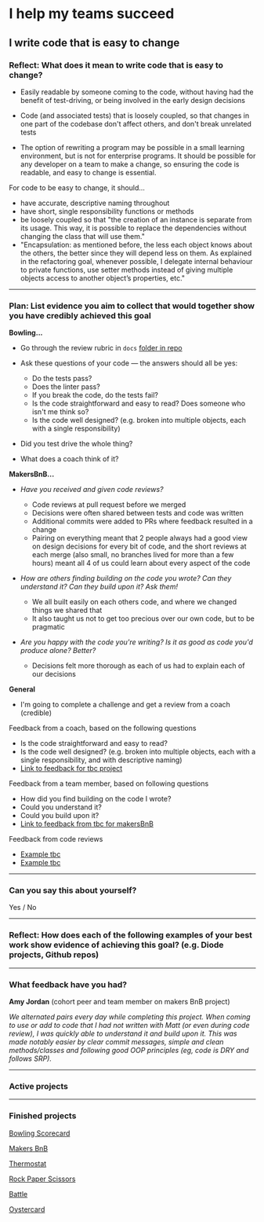 # I help my teams succeed

## I write code that is easy to change

### Reflect: What does it mean to write code that is easy to change?

- Easily readable by someone coming to the code, without having had the benefit of test-driving, or being involved in the early design decisions
- Code (and associated tests) that is loosely coupled, so that changes in one part of the codebase don't affect others, and don't break unrelated tests

- The option of rewriting a program may be possible in a small learning environment, but is not for enterprise programs. It should be possible for any developer on a team to make a change, so ensuring the code is readable, and easy to change is essential.

For code to be easy to change, it should...
- have accurate, descriptive naming throughout 
- have short, single responsibility functions or methods
-  be loosely coupled so that "the creation of an instance is separate from its usage. This way, it is possible to replace the dependencies without changing the class that will use them."
- "Encapsulation: as mentioned before, the less each object knows about the others, the better since they will depend less on them. As explained in the refactoring goal, whenever possible, I delegate internal behaviour to private functions, use setter methods instead of giving multiple objects access to another object’s properties, etc."





------

### Plan: List evidence you aim to collect that would together show you have credibly achieved this goal

**Bowling...**
- Go through the review rubric in `docs` [folder in repo](https://github.com/makersacademy/bowling-challenge/blob/master/docs/review.md)
- Ask these questions of your code — the answers should all be yes:
  - Do the tests pass?
  - Does the linter pass?
  - If you break the code, do the tests fail?
  - Is the code straightforward and easy to read? Does someone who isn't me think so?
  - Is the code well designed? (e.g. broken into multiple objects, each with a single responsibility)

- Did you test drive the whole thing?
- What does a coach think of it?


**MakersBnB...**
- _Have you received and given code reviews?_
  - Code reviews at pull request before we merged
  - Decisions were often shared between tests and code was written
  - Additional commits were added to PRs where feedback resulted in a change
  - Pairing on everything meant that 2 people always had a good view on design decisions for every bit of code, and the short reviews at each merge (also small, no branches lived for more than a few hours) meant all 4 of us could learn about every aspect of the code

- _How are others finding building on the code you wrote? Can they understand it? Can they build upon it? Ask them!_
  - We all built easily on each others code, and where we changed things we shared that
  - It also taught us not to get too precious over our own code, but to be pragmatic

- _Are you happy with the code you're writing? Is it as good as code you'd produce alone? Better?_
  - Decisions felt more thorough as each of us had to explain each of our decisions

**General**
- I'm going to complete a challenge and get a review from a coach (credible)


Feedback from a coach, based on the following questions
- Is the code straightforward and easy to read?
- Is the code well designed? (e.g. broken into multiple objects, each with a single responsibility, and with descriptive naming)
- [Link to feedback for tbc project]()

Feedback from a team member, based on following questions
- How did you find building on the code I wrote? 
- Could you understand it?
- Could you build upon it?
- [Link to feedback from tbc for makersBnB](https://github.com/mattTea/Portfolio/blob/master/goals_and_evidence/3_help_my_teams_succeed/2_code_easy_to_change.md#what-feedback-have-you-had)

Feedback from code reviews
- [Example tbc]()
- [Example tbc]()

------

### Can you say this about yourself? 

Yes / No

------

### Reflect: How does each of the following examples of your best work show evidence of achieving this goal? (e.g. Diode projects, Github repos)



------

### What feedback have you had?

**Amy Jordan** (cohort peer and team member on makers BnB project)

_We alternated pairs every day while completing this project. When coming to use or add to code that I had not written with Matt (or even during code review), I was quickly able to understand it and build upon it. This was made notably easier by clear commit messages, simple and clean methods/classes and following good OOP principles (eg, code is DRY and follows SRP)._

------

### Active projects



------

### Finished projects

[Bowling Scorecard](https://github.com/mattTea/Portfolio/blob/master/projects/bowling.md)

[Makers BnB](https://github.com/mattTea/Portfolio/blob/master/projects/makersBnB.md)

[Thermostat](https://github.com/mattTea/Portfolio/blob/master/projects/thermostat.md)

[Rock Paper Scissors](https://github.com/mattTea/Portfolio/blob/master/projects/rps.md)

[Battle](https://github.com/mattTea/Portfolio/blob/master/projects/battle.md)

[Oystercard](https://github.com/mattTea/Portfolio/blob/master/projects/oystercard.md)
